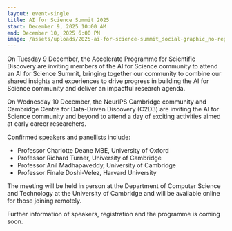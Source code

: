 ```yaml
---
layout: event-single
title: AI for Science Summit 2025
start: December 9, 2025 10:00 AM
end: December 10, 2025 6:00 PM
image: /assets/uploads/2025-ai-for-science-summit_social-graphic_no-reg-1-.png
---
```

On Tuesday 9 December, the Accelerate Programme for Scientific Discovery are inviting members of the AI for Science community to attend an AI for Science Summit, bringing together our community to combine our shared insights and experiences to drive progress in building the AI for Science community and deliver an impactful research agenda.

O﻿n Wednesday 10 December, the NeurIPS Cambridge community and Cambridge Centre for Data-Driven Discovery (C2D3) are inviting the AI for Science community and beyond to attend a day of exciting activities aimed at early career researchers.

Confirmed speakers and panellists include:

* Professor Charlotte Deane MBE, University of Oxford
* Professor Richard Turner, University of Cambridge
* P﻿rofessor Anil Madhapaveddy, University of Cambridge
* P﻿rofessor Finale Doshi-Velez, Harvard University

The meeting will be held in person at the Department of Computer Science and Technology at the University of Cambridge and will be available online for those joining remotely. 

Further information of speakers, registration and the programme is coming soon.